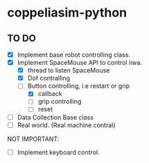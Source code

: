 # coppeliasim-python

## TO DO
- [x] Implement base robot controlling class.
- [x] Implement SpaceMouse API to control iiwa.
    - [x] thread to listen SpaceMouse
    - [x] Dof contralling
    - [ ] Button controlling, i.e restart or grip
        - [x] callback
        - [ ] grip controlling
        - [ ] reset
- [ ] Data Collection Base class
- [ ] Real world. (Real machine contral)

NOT IMPORTANT:
- [ ] Implement keyboard control.